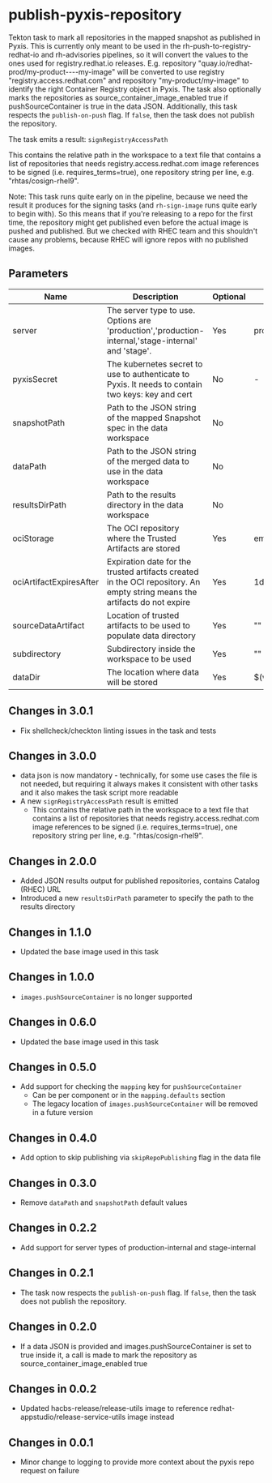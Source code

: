 # publish-pyxis-repository

Tekton task to mark all repositories in the mapped snapshot as published in Pyxis.
This is currently only meant to be used in the rh-push-to-registry-redhat-io
and rh-advisories pipelines,
so it will convert the values to the ones used for registry.redhat.io releases.
E.g. repository "quay.io/redhat-prod/my-product----my-image" will be converted to use
registry "registry.access.redhat.com" and repository "my-product/my-image" to identify
the right Container Registry object in Pyxis. The task also optionally
marks the repositories as source_container_image_enabled true if pushSourceContainer
is true in the data JSON.
Additionally, this task respects the `publish-on-push` flag. If `false`, then the task
does not publish the repository.

The task emits a result: `signRegistryAccessPath`

This contains the relative path in the workspace to a text file that contains a list of repositories
that needs registry.access.redhat.com image references to be signed (i.e.
requires_terms=true), one repository string per line, e.g. "rhtas/cosign-rhel9".

Note: This task runs quite early on in the pipeline, because we need the result it produces
for the signing tasks (and `rh-sign-image` runs quite early to begin with). So this means
that if you're releasing to a repo for the first time, the repository might get published
even before the actual image is pushed and published. But we checked with RHEC team and this
shouldn't cause any problems, because RHEC will ignore repos with no published images.


## Parameters

| Name                    | Description                                                                                                                | Optional | Default value           |
|-------------------------|----------------------------------------------------------------------------------------------------------------------------|----------|-------------------------|
| server                  | The server type to use. Options are 'production','production-internal,'stage-internal' and 'stage'.                        | Yes      | production              |
| pyxisSecret             | The kubernetes secret to use to authenticate to Pyxis. It needs to contain two keys: key and cert                          | No       | -                       |
| snapshotPath            | Path to the JSON string of the mapped Snapshot spec in the data workspace                                                  | No       |                         |
| dataPath                | Path to the JSON string of the merged data to use in the data workspace                                                    | No       |                         |
| resultsDirPath          | Path to the results directory in the data workspace                                                                        | No       |                         |
| ociStorage              | The OCI repository where the Trusted Artifacts are stored                                                                  | Yes      | empty                   |
| ociArtifactExpiresAfter | Expiration date for the trusted artifacts created in the OCI repository. An empty string means the artifacts do not expire | Yes      | 1d                      |
| sourceDataArtifact      | Location of trusted artifacts to be used to populate data directory                                                        | Yes      | ""                      |
| subdirectory            | Subdirectory inside the workspace to be used                                                                               | Yes      | ""                      |
| dataDir                 | The location where data will be stored                                                                                     | Yes      | $(workspaces.data.path) |

## Changes in 3.0.1
* Fix shellcheck/checkton linting issues in the task and tests

## Changes in 3.0.0
* data json is now mandatory - technically, for some use cases the file is not needed, but requiring it always
  makes it consistent with other tasks and it also makes the task script more readable
* A new `signRegistryAccessPath` result is emitted
  * This contains the relative path in the workspace to a text file that contains a list of repositories
    that needs registry.access.redhat.com image references to be signed (i.e.
    requires_terms=true), one repository string per line, e.g. "rhtas/cosign-rhel9".


## Changes in 2.0.0
* Added JSON results output for published repositories, contains Catalog (RHEC) URL
* Introduced a new `resultsDirPath` parameter to specify the path to the results directory

## Changes in 1.1.0
* Updated the base image used in this task

## Changes in 1.0.0
* `images.pushSourceContainer` is no longer supported

## Changes in 0.6.0
* Updated the base image used in this task

## Changes in 0.5.0
* Add support for checking the `mapping` key for `pushSourceContainer`
  * Can be per component or in the `mapping.defaults` section
  * The legacy location of `images.pushSourceContainer` will be removed in a future version

## Changes in 0.4.0
* Add option to skip publishing via `skipRepoPublishing` flag in the data file

## Changes in 0.3.0
* Remove `dataPath` and `snapshotPath` default values

## Changes in 0.2.2
* Add support for server types of production-internal and stage-internal

## Changes in 0.2.1
* The task now respects the `publish-on-push` flag. If `false`, then the task
does not publish the repository.

## Changes in 0.2.0
* If a data JSON is provided and images.pushSourceContainer is set to true inside it, a call is made
to mark the repository as source_container_image_enabled true

## Changes in 0.0.2
* Updated hacbs-release/release-utils image to reference redhat-appstudio/release-service-utils image instead

## Changes in 0.0.1
* Minor change to logging to provide more context about the pyxis repo request on failure
